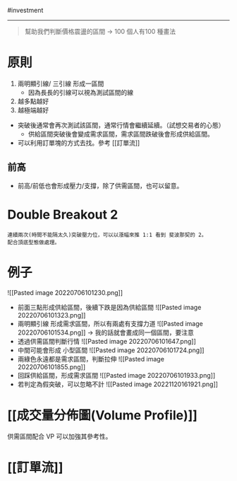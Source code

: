 #investment 

---

> 幫助我們判斷價格震盪的區間
-> 100 個人有100 種畫法

# 原則
1. 兩明顯引線/ 三引線 形成一區間
	- 因為長長的引線可以視為測試區間的線
2. 越多點越好
3. 越極端越好

- 突破後通常會再次測試該區間，通常行情會繼續延續。（試想交易者的心態）
	- 供給區間突破後會變成需求區間，需求區間跌破後會形成供給區間。
- 可以利用訂單塊的方式去找。參考 [[訂單流]]
## 前高
- 前高/前低也會形成壓力/支撐，除了供需區間，也可以留意。

# Double Breakout 2
	連續兩次(時間不能隔太久)突破壓力位，可以以漲幅來推 1:1 看到 斐波那契的 2。
	配合頂底型態做處理。

# 例子
![[Pasted image 20220706101230.png]]

- 前面三點形成供給區間，後續下跌是因為供給區間
	![[Pasted image 20220706101323.png]]
- 兩明顯引線 形成需求區間，所以有兩處有支撐力道
	![[Pasted image 20220706101534.png]]
	-> 我的話就會畫成同一個區間，要注意
- 透過供需區間判斷行情
	![[Pasted image 20220706101647.png]]
- 中間可能會形成 小型區間
	![[Pasted image 20220706101724.png]]
- 兩綠色永遠都是需求區間，判斷拉伸
	![[Pasted image 20220706101855.png]]
- 回踩供給區間，形成需求區間
	![[Pasted image 20220706101933.png]]
- 若判定為假突破，可以忽略不計
	![[Pasted image 20221120161921.png]]

# [[成交量分佈圖(Volume Profile)]]
供需區間配合 VP 可以加強其參考性。

# [[訂單流]]